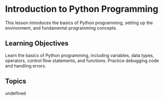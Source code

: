# Introduction to Python Programming

This lesson introduces the basics of Python programming, setting up the environment, and fundamental programming concepts.

## Learning Objectives
Learn the basics of Python programming, including variables, data types, operators, control flow statements, and functions.
Practice debugging code and handling errors.

## Topics
undefined